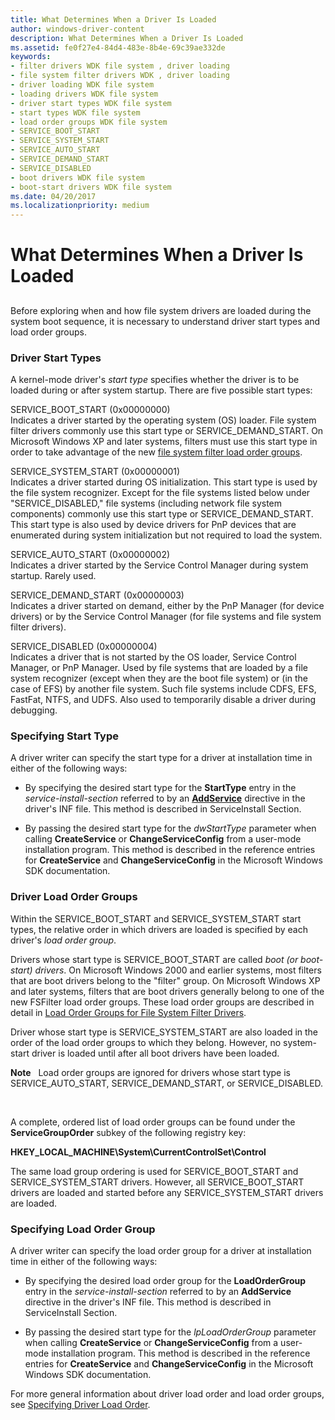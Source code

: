 ```yaml
---
title: What Determines When a Driver Is Loaded
author: windows-driver-content
description: What Determines When a Driver Is Loaded
ms.assetid: fe0f27e4-84d4-483e-8b4e-69c39ae332de
keywords:
- filter drivers WDK file system , driver loading
- file system filter drivers WDK , driver loading
- driver loading WDK file system
- loading drivers WDK file system
- driver start types WDK file system
- start types WDK file system
- load order groups WDK file system
- SERVICE_BOOT_START
- SERVICE_SYSTEM_START
- SERVICE_AUTO_START
- SERVICE_DEMAND_START
- SERVICE_DISABLED
- boot drivers WDK file system
- boot-start drivers WDK file system
ms.date: 04/20/2017
ms.localizationpriority: medium
---
```


# What Determines When a Driver Is Loaded


## <span id="ddk_what_determines_when_a_driver_is_loaded_if"></span><span id="DDK_WHAT_DETERMINES_WHEN_A_DRIVER_IS_LOADED_IF"></span>


Before exploring when and how file system drivers are loaded during the system boot sequence, it is necessary to understand driver start types and load order groups.

### <span id="ddk_driver_start_types_if"></span><span id="DDK_DRIVER_START_TYPES_IF"></span>Driver Start Types

A kernel-mode driver's *start type* specifies whether the driver is to be loaded during or after system startup. There are five possible start types:

<span id="SERVICE_BOOT_START__0x00000000_"></span><span id="service_boot_start__0x00000000_"></span><span id="SERVICE_BOOT_START__0X00000000_"></span>SERVICE\_BOOT\_START (0x00000000)  
Indicates a driver started by the operating system (OS) loader. File system filter drivers commonly use this start type or SERVICE\_DEMAND\_START. On Microsoft Windows XP and later systems, filters must use this start type in order to take advantage of the new [file system filter load order groups](load-order-groups-for-file-system-filter-drivers.md).

<span id="SERVICE_SYSTEM_START__0x00000001_"></span><span id="service_system_start__0x00000001_"></span><span id="SERVICE_SYSTEM_START__0X00000001_"></span>SERVICE\_SYSTEM\_START (0x00000001)  
Indicates a driver started during OS initialization. This start type is used by the file system recognizer. Except for the file systems listed below under "SERVICE\_DISABLED," file systems (including network file system components) commonly use this start type or SERVICE\_DEMAND\_START. This start type is also used by device drivers for PnP devices that are enumerated during system initialization but not required to load the system.

<span id="SERVICE_AUTO_START__0x00000002_"></span><span id="service_auto_start__0x00000002_"></span><span id="SERVICE_AUTO_START__0X00000002_"></span>SERVICE\_AUTO\_START (0x00000002)  
Indicates a driver started by the Service Control Manager during system startup. Rarely used.

<span id="SERVICE_DEMAND_START__0x00000003_"></span><span id="service_demand_start__0x00000003_"></span><span id="SERVICE_DEMAND_START__0X00000003_"></span>SERVICE\_DEMAND\_START (0x00000003)  
Indicates a driver started on demand, either by the PnP Manager (for device drivers) or by the Service Control Manager (for file systems and file system filter drivers).

<span id="SERVICE_DISABLED__0x00000004_"></span><span id="service_disabled__0x00000004_"></span><span id="SERVICE_DISABLED__0X00000004_"></span>SERVICE\_DISABLED (0x00000004)  
Indicates a driver that is not started by the OS loader, Service Control Manager, or PnP Manager. Used by file systems that are loaded by a file system recognizer (except when they are the boot file system) or (in the case of EFS) by another file system. Such file systems include CDFS, EFS, FastFat, NTFS, and UDFS. Also used to temporarily disable a driver during debugging.

### <span id="ddk_specifying_start_type_if"></span><span id="DDK_SPECIFYING_START_TYPE_IF"></span>Specifying Start Type

A driver writer can specify the start type for a driver at installation time in either of the following ways:

-   By specifying the desired start type for the **StartType** entry in the *service-install-section* referred to by an [**AddService**](https://msdn.microsoft.com/library/windows/hardware/ff546326) directive in the driver's INF file. This method is described in ServiceInstall Section.

-   By passing the desired start type for the *dwStartType* parameter when calling **CreateService** or **ChangeServiceConfig** from a user-mode installation program. This method is described in the reference entries for **CreateService** and **ChangeServiceConfig** in the Microsoft Windows SDK documentation.

### <span id="ddk_driver_load_order_groups_if"></span><span id="DDK_DRIVER_LOAD_ORDER_GROUPS_IF"></span>Driver Load Order Groups

Within the SERVICE\_BOOT\_START and SERVICE\_SYSTEM\_START start types, the relative order in which drivers are loaded is specified by each driver's *load order group*.

Drivers whose start type is SERVICE\_BOOT\_START are called *boot (or boot-start) drivers*. On Microsoft Windows 2000 and earlier systems, most filters that are boot drivers belong to the "filter" group. On Microsoft Windows XP and later systems, filters that are boot drivers generally belong to one of the new FSFilter load order groups. These load order groups are described in detail in [Load Order Groups for File System Filter Drivers](load-order-groups-for-file-system-filter-drivers.md).

Driver whose start type is SERVICE\_SYSTEM\_START are also loaded in the order of the load order groups to which they belong. However, no system-start driver is loaded until after all boot drivers have been loaded.

**Note**   Load order groups are ignored for drivers whose start type is SERVICE\_AUTO\_START, SERVICE\_DEMAND\_START, or SERVICE\_DISABLED.

 

A complete, ordered list of load order groups can be found under the **ServiceGroupOrder** subkey of the following registry key:

**HKEY\_LOCAL\_MACHINE\\System\\CurrentControlSet\\Control**

The same load group ordering is used for SERVICE\_BOOT\_START and SERVICE\_SYSTEM\_START drivers. However, all SERVICE\_BOOT\_START drivers are loaded and started before any SERVICE\_SYSTEM\_START drivers are loaded.

### <span id="ddk_specifying_load_order_group_if"></span><span id="DDK_SPECIFYING_LOAD_ORDER_GROUP_IF"></span>Specifying Load Order Group

A driver writer can specify the load order group for a driver at installation time in either of the following ways:

-   By specifying the desired load order group for the **LoadOrderGroup** entry in the *service-install-section* referred to by an **AddService** directive in the driver's INF file. This method is described in ServiceInstall Section.

-   By passing the desired start type for the *lpLoadOrderGroup* parameter when calling **CreateService** or **ChangeServiceConfig** from a user-mode installation program. This method is described in the reference entries for **CreateService** and **ChangeServiceConfig** in the Microsoft Windows SDK documentation.

For more general information about driver load order and load order groups, see [Specifying Driver Load Order](https://msdn.microsoft.com/library/windows/hardware/ff552319).

 

 




